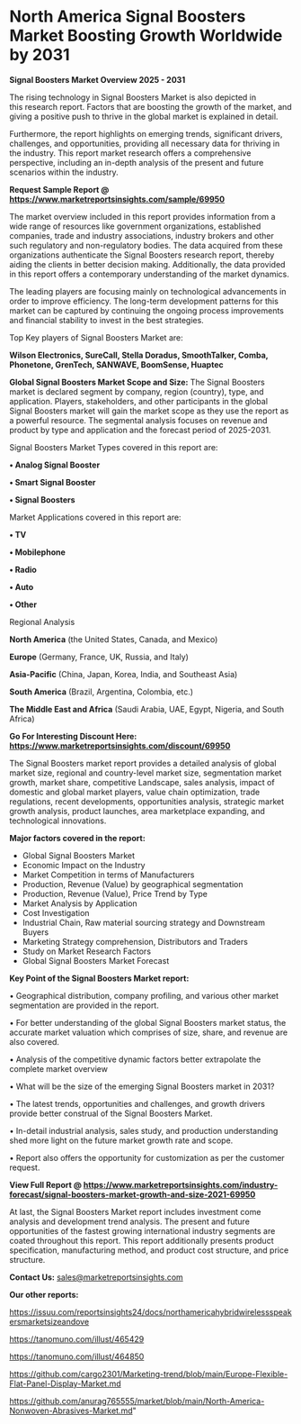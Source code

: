  # North America Signal Boosters Market Boosting Growth Worldwide by 2031

<Strong> Signal Boosters Market Overview 2025 - 2031</strong>

The rising technology in Signal Boosters Market is also depicted in this research report. Factors that are boosting the growth of the market, and giving a positive push to thrive in the global market is explained in detail.

Furthermore, the report highlights on emerging trends, significant drivers, challenges, and opportunities, providing all necessary data for thriving in the industry. This report market research offers a comprehensive perspective, including an in-depth analysis of the present and future scenarios within the industry.

<strong>Request Sample Report @ <a href=https://www.marketreportsinsights.com/sample/69950>https://www.marketreportsinsights.com/sample/69950</a></strong>

The market overview included in this report provides information from a wide range of resources like government organizations, established companies, trade and industry associations, industry brokers and other such regulatory and non-regulatory bodies. The data acquired from these organizations authenticate the Signal Boosters research report, thereby aiding the clients in better decision making. Additionally, the data provided in this report offers a contemporary understanding of the market dynamics.

The leading players are focusing mainly on technological advancements in order to improve efficiency. The long-term development patterns for this market can be captured by continuing the ongoing process improvements and financial stability to invest in the best strategies.

Top Key players of Signal Boosters Market are:

<strong>Wilson Electronics, SureCall, Stella Doradus, SmoothTalker, Comba, Phonetone, GrenTech, SANWAVE, BoomSense, Huaptec</strong>

<strong><b>Global Signal Boosters Market Scope and Size:</b></strong>
The Signal Boosters market is declared segment by company, region (country), type, and application. Players, stakeholders, and other participants in the global Signal Boosters market will gain the market scope as they use the report as a powerful resource. The segmental analysis focuses on revenue and product by type and application and the forecast period of 2025-2031.

Signal Boosters Market Types covered in this report are:

<strong>• Analog Signal Booster

• Smart Signal Booster

• Signal Boosters</strong>

Market Applications covered in this report are:

<strong>• TV

• Mobilephone

• Radio

• Auto

• Other</strong> 

Regional Analysis

<strong>North America</strong> (the United States, Canada, and Mexico)

<strong>Europe</strong> (Germany, France, UK, Russia, and Italy)

<strong>Asia-Pacific</strong> (China, Japan, Korea, India, and Southeast Asia)

<strong>South America</strong> (Brazil, Argentina, Colombia, etc.)

<strong>The Middle East and Africa</strong> (Saudi Arabia, UAE, Egypt, Nigeria, and South Africa)

<strong>Go For Interesting Discount Here: <a href=https://www.marketreportsinsights.com/discount/69950>https://www.marketreportsinsights.com/discount/69950</a></strong>

The Signal Boosters market report provides a detailed analysis of global market size, regional and country-level market size, segmentation market growth, market share, competitive Landscape, sales analysis, impact of domestic and global market players, value chain optimization, trade regulations, recent developments, opportunities analysis, strategic market growth analysis, product launches, area marketplace expanding, and technological innovations.

<strong><b>Major factors covered in the report:</b></strong>
<ul>
  <li>Global Signal Boosters Market </li>
  <li>Economic Impact on the Industry</li>
  <li>Market Competition in terms of Manufacturers</li>
  <li>Production, Revenue (Value) by geographical segmentation</li>
  <li>Production, Revenue (Value), Price Trend by Type</li>
  <li>Market Analysis by Application</li>
  <li>Cost Investigation</li>
  <li>Industrial Chain, Raw material sourcing strategy and Downstream Buyers</li>
  <li>Marketing Strategy comprehension, Distributors and Traders</li>
  <li>Study on Market Research Factors</li>
  <li>Global Signal Boosters Market Forecast</li>
</ul>

<strong><b>Key Point of the Signal Boosters Market report:</b></strong>

• Geographical distribution, company profiling, and various other market segmentation are provided in the report.

• For better understanding of the global Signal Boosters market status, the accurate market valuation which comprises of size, share, and revenue are also covered.

• Analysis of the competitive dynamic factors better extrapolate the complete market overview

• What will be the size of the emerging Signal Boosters market in 2031?

• The latest trends, opportunities and challenges, and growth drivers provide better construal of the Signal Boosters Market.

• In-detail industrial analysis, sales study, and production understanding shed more light on the future market growth rate and scope.

• Report also offers the opportunity for customization as per the customer request.

<strong><b>View Full Report @ <a href=https://www.marketreportsinsights.com/industry-forecast/signal-boosters-market-growth-and-size-2021-69950>https://www.marketreportsinsights.com/industry-forecast/signal-boosters-market-growth-and-size-2021-69950</a></b></strong>


At last, the Signal Boosters Market report includes investment come analysis and development trend analysis. The present and future opportunities of the fastest growing international industry segments are coated throughout this report. This report additionally presents product specification, manufacturing method, and product cost structure, and price structure.

<strong>Contact Us:</strong>
sales@marketreportsinsights.com

<strong>Our other reports:</strong>

<a href=https://issuu.com/reportsinsights24/docs/northamericahybridwirelessspeakersmarketsizeandove>https://issuu.com/reportsinsights24/docs/northamericahybridwirelessspeakersmarketsizeandove</a>

<a href=https://tanomuno.com/illust/465429>https://tanomuno.com/illust/465429</a>

<a href=https://tanomuno.com/illust/464850>https://tanomuno.com/illust/464850</a>

<a href=https://github.com/cargo2301/Marketing-trend/blob/main/Europe-Flexible-Flat-Panel-Display-Market.md>https://github.com/cargo2301/Marketing-trend/blob/main/Europe-Flexible-Flat-Panel-Display-Market.md</a>

<a href=https://github.com/anurag765555/market/blob/main/North-America-Nonwoven-Abrasives-Market.md>https://github.com/anurag765555/market/blob/main/North-America-Nonwoven-Abrasives-Market.md</a>"
